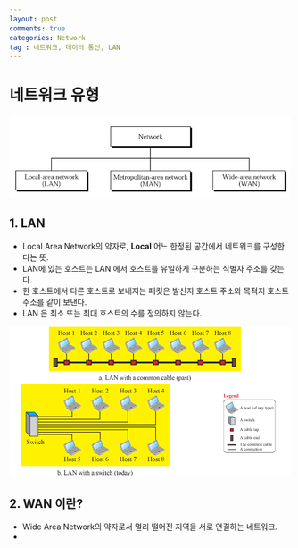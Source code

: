 ```yaml
---
layout: post
comments: true
categories: Network
tag : 네트워크, 데이터 통신, LAN
---
```




# 네트워크 유형

![](./../../assets/data_communication/network_type.PNG)

## 1.  LAN

- Local Area Network의 약자로, **Local** 어느 한정된 공간에서 네트워크를 구성한다는 뜻.
- LAN에 있는 호스트는  LAN 에서 호스트를 유일하게 구분하는 식별자 주소를 갖는다. 
- 한 호스트에서 다른 호스트로 보내지는 패킷은 발신지 호스트 주소와 목적지 호스트 주소를 같이 보낸다.
- LAN 은 최소 또는 최대 호스트의 수를 정의하지 않는다.

![](./../../assets/data_communication/lan.PNG)



## 2. WAN 이란?

- Wide Area Network의 약자로서 멀리 떨어진 지역을 서로 연결하는 네트워크.
- 